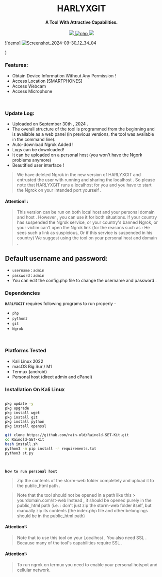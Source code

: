 <h1 align="center">
  HARLYXGIT
</h1>

<h4 align="center">A Tool With Attractive Capabilities. </h4>

<p align="center">

  <a href="http://python.org">
    <img src="https://img.shields.io/badge/python-v3-blue">
  </a>
  <a href="https://php.net">
    <img src="https://img.shields.io/badge/php-7.4.4-green"
         alt="php">
  </a>

  <a href="https://en.wikipedia.org/wiki/Linux">
    <img src="https://img.shields.io/badge/Platform-Linux-red">
  </a>

</p>

![demo] ![Screenshot_2024-09-30_12_34_04](https://github.com/user-attachments/assets/35e6bc34-8166-41f4-b8df-7b053c86cff0)

)

### Features:

- Obtain Device Information Without Any Permission !
- Access Location [SMARTPHONES]
- Access Webcam
- Access Microphone

<br>

### Update Log:

- Uploaded on September 30th , 2024 .
- The overall structure of the tool is programmed from the beginning and is available as a web panel (in previous versions, the tool was available in the command line).
- Auto-download Ngrok Added !
- Logs can be downloaded!
- It can be uploaded on a personal host (you won't have the Ngork problems anymore)
- Beautified user interface !

> We have deleted Ngrok in the new version of HARLYXGIT and entrusted the user with running and sharing the localhost . So please note that HARLYXGIT runs a localhost for you and you have to start the Ngrok on your intended port yourself .
> <br>

#### Attention! :

> This version can be run on both local host and your personal domain and host . However , you can use it for both situations. If your country has suspended the Ngrok service, or your country's banned Ngrok, or your victim can't open the Ngrok link (for the reasons such as : He sees such a link as suspicious, Or if this service is suspended in his country) We suggest using the tool on your personal host and domain .
> <br>

## Default username and password:

- `username` : `admin`
- `password` : `admin`
- You can edit the config.php file to change the username and password .
  <br>

### Dependencies

**`HARLYXGIT`** requires following programs to run properly -

- `php`
- `python3`
- `git`
- `Ngrok`

<!-- ![demo](.imgs/Work3.gif) -->
<br>

### Platforms Tested

- Kali Linux 2022
- macOS Big Sur / M1
- Termux (android)
- Personal host (direct admin and cPanel)
  <br>

### Installation On Kali Linux

```bash

pkg update -y
pkg upgrade 
pkg install wget
pkg install git
pkg install python
pkg install openssl

git clone https://github.com/rain-old/Rainold-SET-Kit.git
cd Rainold-SET-Kit
bash install.sh
python3 -m pip install -r requirements.txt
python3 st.py
```

<br>

**`how to run personal host `**

> Zip the contents of the storm-web folder completely and upload it to the public_html path .

> Note that the tool should not be opened in a path like this > yourdomain.com/st-web
> Instead , it should be opened purely in the public_html path (i.e. : don't just zip the storm-web folder itself, but manually zip its contents (the index.php file and other belongings should be in the public_html path)

#### Attention!:

> Note that to use this tool on your Localhost , You also need SSL . Because many of the tool's capabilities require SSL .

#### Attention!:

> To run ngrok on termux you need to enable your personal hotspot and cellular network.

</p>
